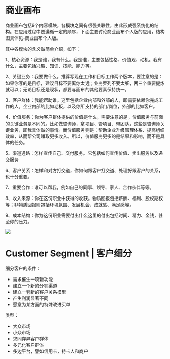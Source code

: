 # 商业画布

商业画布包括9个内容模块，各模块之间有很强关联性，由此形成强系统化的结构。在应用过程中要遵循一定的顺序，下面主要讨论商业画布个人版的应用，结构图具体见-商业画布个人版。

其中各模块的含义做简单介绍，如下：

1、核心资源：我是谁，我有什么。我是谁，主要包括性格、价值观、动机。我有什么，主要包括兴趣、知识、技能、能力等。

2、关键业务：我要做什么。推荐写现在工作和目标工作两个版本，要注意的是：如果你写的是目标，建议目标不要离你太远；业务罗列不要太细，两三个重要提炼就可以；无论目标还是现状，都要与画布的其他要素保持统一。

3、客户群体：我能帮助谁。这里包括企业内部和外部的人，即需要依赖你完成工作的人。企业内部的比如老板，以及你所支持的部门/岗位，外部的比如客户。

4、价值服务：你为客户群体提供的价值是什么，需要注意的是，价值服务与前面的关键业务是不同的。比如做咨询师，拿项目、管项目、带团队，这些是咨询师关键业务，即我具体做的事情。而价值服务则是：帮助企业升级管理体系、提高组织效率，从而帮公司赚取更多收入。所以，价值服务更多的是结果和影响，而不是具体的任务。

5、渠道通路：怎样宣传自己、交付服务。它包括如何宣传价值、卖出服务以及递交服务

6、客户关系：怎样和对方打交道，你如何跟客户打交道、处理好跟客户的关系，也十分重要。

7、重要合作：谁可以帮我，例如自己的同事、领导、家人、合作伙伴等等。

8、收入来源：你在这份职业中获得的收获。物质回报包括薪酬、福利、股权期权等；非物质回报则包括环境氛围、发展机会、成就感、满足感等。

9、成本结构：你为这份职业需要付出什么这里的付出包括时间、精力、金钱，甚至你的压力。

![](https://ww1.sinaimg.cn/large/007rAy9hgy1g0owqe6mykj30g90hj40e.jpg)

# Customer Segment | 客户细分

细分客户的条件：

- 需求催生一项新功能
- 建立一个新的分销渠道
- 建立一套新的客户关系模型
- 产生利润显著不同
- 愿意为某方面的特殊改进买单

类型：

- 大众市场
- 小众市场
- 求同存异客户群体
- 多元化客户群体
- 多边平台，譬如信用卡，持卡人和商户

